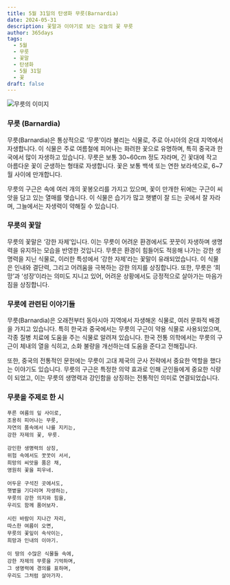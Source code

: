 ```yaml
---
title: 5월 31일의 탄생화 무릇(Barnardia)
date: 2024-05-31
description: 꽃말과 이야기로 보는 오늘의 꽃 무릇
author: 365days
tags:
  - 5월
  - 무릇
  - 꽃말
  - 탄생화
  - 5월 31일
  - 꽃
draft: false
---
```



![무릇의 이미지](https://cdn.pixabay.com/photo/2020/01/23/07/40/squill-4787085_640.jpg#center)


### 무릇 (Barnardia)

무릇(Barnardia)은 통상적으로 ‘무릇’이라 불리는 식물로, 주로 아시아의 온대 지역에서 자생합니다. 이 식물은 주로 여름철에 피어나는 화려한 꽃으로 유명하며, 특히 중국과 한국에서 많이 자생하고 있습니다. 무릇은 보통 30~60cm 정도 자라며, 긴 꽃대에 작고 아름다운 꽃이 군생하는 형태로 자생합니다. 꽃은 보통 백색 또는 연한 보라색으로, 6~7월 사이에 만개합니다.

무릇의 구근은 속에 여러 개의 꽃봉오리를 가지고 있으며, 꽃이 만개한 뒤에는 구근이 씨앗을 담고 있는 열매를 맺습니다. 이 식물은 습기가 많고 햇볕이 잘 드는 곳에서 잘 자라며, 그늘에서는 자생력이 약해질 수 있습니다.

### 무릇의 꽃말

무릇의 꽃말은 ‘강한 자제’입니다. 이는 무릇이 어려운 환경에서도 꿋꿋이 자생하며 생명력을 유지하는 모습을 반영한 것입니다. 무릇은 환경이 힘들어도 적응해 나가는 강한 생명력을 지닌 식물로, 이러한 특성에서 ‘강한 자제’라는 꽃말이 유래되었습니다. 이 식물은 인내와 결단력, 그리고 어려움을 극복하는 강한 의지를 상징합니다. 또한, 무릇은 ‘희망’과 ‘성장’이라는 의미도 지니고 있어, 어려운 상황에서도 긍정적으로 살아가는 마음가짐을 상징합니다.

### 무릇에 관련된 이야기들

무릇(Barnardia)은 오래전부터 동아시아 지역에서 자생해온 식물로, 여러 문화적 배경을 가지고 있습니다. 특히 한국과 중국에서는 무릇의 구근이 약용 식물로 사용되었으며, 각종 질병 치료에 도움을 주는 식물로 알려져 있습니다. 한국 전통 의학에서는 무릇의 구근이 체내의 열을 식히고, 소화 불량을 개선하는데 도움을 준다고 전해집니다.

또한, 중국의 전통적인 문헌에는 무릇이 고대 제국의 군사 전략에서 중요한 역할을 했다는 이야기도 있습니다. 무릇의 구근은 특정한 의약 효과로 인해 군인들에게 중요한 식량이 되었고, 이는 무릇의 생명력과 강인함을 상징하는 전통적인 의미로 연결되었습니다.

### 무릇을 주제로 한 시

```
푸른 여름의 잎 사이로,
조용히 피어나는 무릇,
자연의 품속에서 나를 지키는,
강한 자제의 꽃, 무릇.

강인한 생명력의 상징,
위험 속에서도 꿋꿋이 서서,
희망의 씨앗을 품은 채,
영원히 꽃을 피우네.

어두운 구석진 곳에서도,
햇볕을 기다리며 자생하는,
무릇의 강한 의지와 힘을,
우리도 함께 품어보자.

시린 바람이 지나간 자리,
따스한 여름이 오면,
무릇의 꽃잎이 속삭이는,
희망과 인내의 이야기.

이 땅의 수많은 식물들 속에,
강한 자제의 무릇을 기억하며,
그 생명력에 경의를 표하며,
우리도 그처럼 살아가자.
```